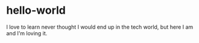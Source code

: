 # hello-world
I love to learn
never thought I would end up in the tech world, but here I am and I'm loving it. 
